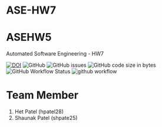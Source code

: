 # ASE-HW7

# ASEHW5

Automated Software Engineering - HW7

[![DOI](https://zenodo.org/badge/596268879.svg)](https://zenodo.org/badge/latestdoi/596268879)
![GitHub](https://img.shields.io/github/license/het-patel99/ASE_HW3)
![GitHub issues](https://img.shields.io/github/issues/het-patel99/ASE_HW3)
![GitHub code size in bytes](https://img.shields.io/github/languages/code-size/het-patel99/ASE_HW3)
![GitHub Workflow Status](https://img.shields.io/github/actions/workflow/status/katmit/ASE_HW2/unit_test.yml)
![github workflow](https://github.com/katmit/ASE_HW2/actions/workflows/unit_test.yml/badge.svg)

# Team Member

1. Het Patel (hpatel28)
2. Shaunak Patel (shpate25)

